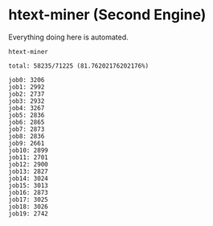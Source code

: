 # htext-miner (Second Engine)

Everything doing here is automated.

```
htext-miner

total: 58235/71225 (81.76202176202176%)

job0: 3206
job1: 2992
job2: 2737
job3: 2932
job4: 3267
job5: 2836
job6: 2865
job7: 2873
job8: 2836
job9: 2661
job10: 2899
job11: 2701
job12: 2900
job13: 2827
job14: 3024
job15: 3013
job16: 2873
job17: 3025
job18: 3026
job19: 2742
```